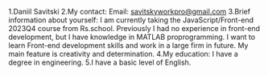 1.Daniil Savitski
2.My contact:
Email: savitskyworkpro@gmail.com
3.Brief information about yourself: I am currently taking the JavaScript/Front-end 2023Q4 course from Rs.school. Previously I had no experience in front-end development, but I have knowledge in MATLAB proprogramming. I want to learn Front-end development skills and work in a large firm in future. My main feature is creativity and determination.
4.My education: 
I have a degree in engineering.
5.I have a basic level of English.